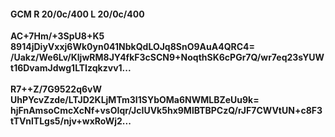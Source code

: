 #### GCM R 20/0c/400 L 20/0c/400
**AC+7Hm/+3SpU8+K5**<br/>**8914jDiyVxxj6Wk0yn041NbkQdLOJq8SnO9AuA4QRC4=**<br/>**/Uakz/We6Lv/KljwRM8JY4fkF3cSCN9+NoqthSK6cPGr7Q/wr7eq23sYUWt16DvamJdwg1LTIzqkzvv1...**<br/><br/>
**R7++Z/7G9522q6vW**<br/>**UhPYcvZzde/LTJD2KLjMTm3I1SYbOMa6NWMLBZeUu9k=**<br/>**hjFnAmsoCmcXcNf+vsOIqr/JcIUVk5hx9MlBTBPCzQ/rJF7CWVtUN+c8F3tTVnlTLgs5/njv+wxRoWj2...**